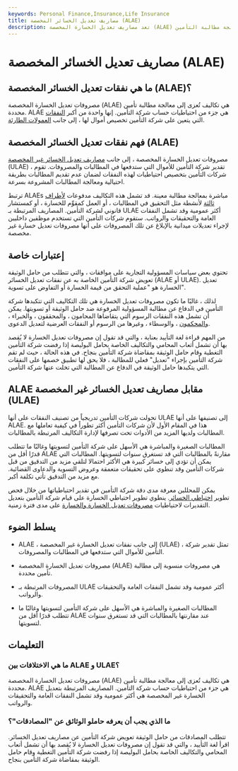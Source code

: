 ```yaml
---
keywords: Personal Finance,Insurance,Life Insurance
title: مصاريف تعديل الخسائر المخصصة (ALAE)
description: تعد مصاريف تعديل الخسارة المخصصة (ALAE) جزءًا من احتياطيات مصروفات شركة التأمين التي تُعزى إلى معالجة مطالبة التأمين.
---
```


# مصاريف تعديل الخسائر المخصصة (ALAE)
## ما هي نفقات تعديل الخسائر المخصصة (ALAE)؟

مصروفات تعديل الخسارة المخصصة (ALAE) هي تكاليف تُعزى إلى معالجة مطالبة تأمين محددة. ALAE هي جزء من احتياطيات حساب شركة التأمين. إنها واحدة من أكبر [النفقات](/expense) التي يتعين على شركة التأمين تخصيص أموال لها ، إلى جانب [العمولات الطارئة](/contingent-commission).

## فهم نفقات تعديل الخسائر المخصصة (ALAE)

مصروفات تعديل الخسارة المخصصة ، إلى جانب [مصاريف تعديل الخسائر غير المخصصة](/unallocated-loss-adjustment-expenses-ulae) (ULAE) ، تقدير شركة التأمين للأموال التي ستدفعها في المطالبات والمصروفات. تقوم شركات التأمين بتخصيص احتياطيات لهذه النفقات لضمان عدم تقديم المطالبات بطريقة احتيالية ومعالجة المطالبات المشروعة بسرعة.

ترتبط ALAEs مباشرة بمعالجة مطالبة معينة. قد تشمل هذه التكاليف مدفوعات [لأطراف ثالثة](/third-party) لأنشطة مثل التحقيق في المطالبات ، أو العمل كمقوِّم للخسارة ، أو كمستشار قانوني لشركة التأمين. المصاريف المرتبطة بـ ULAE أكثر عمومية وقد تشمل النفقات العامة والتحقيقات والرواتب. ستقوم شركات التأمين التي تستخدم موظفين داخليين لإجراء تعديلات ميدانية بالإبلاغ عن تلك المصروفات على أنها مصروفات تعديل خسارة غير مخصصة.

## إعتبارات خاصة

تحتوي بعض سياسات المسؤولية التجارية على موافقات ، والتي تتطلب من حامل الوثيقة تعويض شركة التأمين الخاصة به عن نفقات تعديل الخسائر (ALAE أو ULAE). تعديل الخسارة هو "عملية التحقق من قيمة الخسارة أو التفاوض على تسوية".

لذلك ، غالبًا ما تكون مصروفات تعديل الخسارة هي تلك التكاليف التي تتكبدها شركة التأمين في الدفاع عن مطالبة المسؤولية المرفوعة ضد حامل الوثيقة أو تسويتها. يمكن أن تشمل هذه النفقات الرسوم التي يتقاضاها المحامون ، والمحققون ، والخبراء ، [والمحكمون](/arbitration) ، والوسطاء ، وغيرها من الرسوم أو النفقات العرضية لتعديل الدعوى.

من المهم قراءة لغة التأييد بعناية ، والتي قد تقول إن مصروفات تعديل الخسارة لا يُقصد بها أن تشمل أتعاب المحامي والتكاليف الخاصة بحامل البوليصة إذا رفضت شركة التأمين التغطية وقام حامل الوثيقة بمقاضاة شركة التأمين بنجاح. في هذه الحالة ، حيث لم تقم شركة التأمين بإجراء "تعديل" فعلي للمطالبة ، فلا يحق لها تطبيق خصمها على النفقات التي يتكبدها حامل الوثيقة في الدفاع عن المطالبة التي تخلت عنها شركة التأمين.

## ALAE مقابل مصاريف تعديل الخسائر غير المخصصة (ULAE)

تحولت شركات التأمين تدريجياً من تصنيف النفقات على أنها ULAE إلى تصنيفها على أنها ALAE. هذا في المقام الأول لأن شركات التأمين أكثر تطوراً في كيفية تعاملها مع المطالبات ولديها المزيد من الأدوات تحت تصرفها لإدارة التكاليف المرتبطة بالمطالبات.

المطالبات الصغيرة والمباشرة هي الأسهل على شركة التأمين لتسويتها وغالبًا ما تتطلب قدرًا أقل من ALAE مقارنةً بالمطالبات التي قد تستغرق سنوات لتسويتها. المطالبات التي يمكن أن تؤدي إلى خسائر كبيرة هي الأكثر احتمالا لتلقي مزيد من التدقيق من قبل شركات التأمين وقد تنطوي على تحقيقات متعمقة وعروض التسوية والدعاوى القضائية. مع مزيد من التدقيق تأتي تكلفة أكبر.

يمكن للمحللين معرفة مدى دقة شركة التأمين في تقدير احتياطياتها من خلال فحص تطوير [احتياطي الخسائر](/loss-reserve). ينطوي تطوير احتياطي الخسارة على قيام شركة التأمين بتعديل التقديرات لاحتياطيات [مصروفات تعديل الخسارة والخسارة](/loss-adjustment-expense-lae) على مدى فترة زمنية.

## يسلط الضوء

- ALAE ، إلى جانب نفقات تعديل الخسارة غير المخصصة (ULAE) ، تمثل تقدير شركة التأمين للأموال التي ستدفعها في المطالبات والمصروفات.

- مصروفات تعديل الخسارة المخصصة (ALAE) هي مصروفات منسوبة إلى مطالبة تأمين محددة.

- المصروفات المرتبطة بـ ULAE أكثر عمومية وقد تشمل النفقات العامة والتحقيقات والرواتب.

- المطالبات الصغيرة والمباشرة هي الأسهل على شركة التأمين لتسويتها وغالبًا ما تتطلب قدرًا أقل من ALAE عند مقارنتها بالمطالبات التي قد تستغرق سنوات لتسويتها.

## التعليمات

### ما هي الاختلافات بين ALAE و ULAE؟

مصروفات تعديل الخسارة المخصصة (ALAE) هي تكاليف تُعزى إلى معالجة مطالبة تأمين محددة. ALAE هي جزء من احتياطيات حساب شركة التأمين. المصاريف المرتبطة بتعديل الخسارة غير المخصصة هي أكثر عمومية وقد تشمل النفقات العامة والتحقيقات والرواتب.

### ما الذي يجب أن يعرفه حاملو الوثائق عن "المصادقات"؟

تتطلب المصادقات من حامل الوثيقة تعويض شركة التأمين عن مصاريف تعديل الخسائر. اقرأ لغة التأييد ، والتي قد تقول إن مصروفات تعديل الخسارة لا يُقصد بها أن تشمل أتعاب المحامي والتكاليف الخاصة بحامل البوليصة إذا رفضت شركة التأمين التغطية وقام حامل الوثيقة بمقاضاة شركة التأمين بنجاح.

